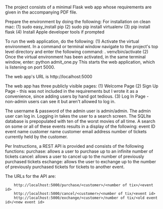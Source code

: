 The project consists of a minimal Flask web app whose requirements are given
in the accompanying PDF file.

Prepare the environment by doing the following:
For installation on clean mac:
(1) sudo easy_install pip
(2) sudo pip install virtualenv
(3) pip install flask
(4) Install Apple developer tools if prompted

To run the web application, do the following:
(1)     Activate the virtual environment. In a command or terminal window
        navigate to the project's top level directory and enter
        the following command: . venv/bin/activate
(2)     Once the virtual environment has been activated, in the same terminal
        window, enter: python admit_one.py
        This starts the web application, which is listening on port 5000.

The web app's URL is http://localhost:5000

The web app has three publicly visible pages:
(1)     Welcome Page
(2)     Sign Up Page - this was not included in the requirements but I wrote it
as a convenience, since adding users by hand got tedious.
(3)     Log In Page - non-admin users can see it but aren't allowed to log in.

The username & password of the admin user is admin/admin.
The admin user can log in.  Logging in takes the user to a search screen.
The SQLIte database is prepopulated with ten of the worst movies of all time.
A search on some or all of these events results in a display of the following:
        event ID
        event name
        customer name
        customer email address
        number of tickets currently held by the customer.

Per Instructions, a REST API is provided and consists of the following functions:
        purchase: allows a user to purchase up to an infinite number of tickets
        cancel: allows a user to cancel up to the number of previously purchased tickets
        eschange: allows the user to exchange up to the number of previously purchased
                  tickets for tickets to another event.

The URLs for the API are:

        http://localhost:5000/purchase/<customer>/<number of tix>/<event id>
        http://localhost:5000/cancel/<customer>/<number of tix/<event id>
        http://localhost:5000/exchange/<customer>/number of tix/<old event id>/<new event id>

